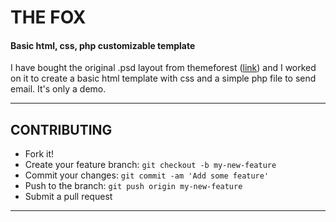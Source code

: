 # __THE FOX__
#### Basic html, css, php customizable template

I have bought the original .psd layout from themeforest ([link](https://themeforest.net/item/thefox-multipurpose-psd-template/8894353)) and I worked on it to create a basic html template with css and a simple php file to send email. It's only a demo.

---


## __CONTRIBUTING__

- Fork it!
- Create your feature branch: `git checkout -b my-new-feature`
- Commit your changes: `git commit -am 'Add some feature'`
- Push to the branch: `git push origin my-new-feature`
- Submit a pull request

---
